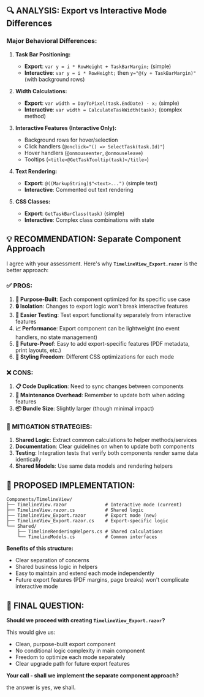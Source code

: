 ## 🔍 **ANALYSIS: Export vs Interactive Mode Differences**

### **Major Behavioral Differences:**

1. **Task Bar Positioning:**
   - **Export**: `var y = i * RowHeight + TaskBarMargin;` (simple)
   - **Interactive**: `var y = i * RowHeight;` then `y="@(y + TaskBarMargin)"` (with background rows)

2. **Width Calculations:**
   - **Export**: `var width = DayToPixel(task.EndDate) - x;` (simple)
   - **Interactive**: `var width = CalculateTaskWidth(task);` (complex method)

3. **Interactive Features (Interactive Only):**
   - Background rows for hover/selection
   - Click handlers (`@onclick="() => SelectTask(task.Id)"`)
   - Hover handlers (`@onmouseenter`, `@onmouseleave`)
   - Tooltips (`<title>@GetTaskTooltip(task)</title>`)

4. **Text Rendering:**
   - **Export**: `@((MarkupString)$"<text>...")` (simple text)
   - **Interactive**: Commented out text rendering

5. **CSS Classes:**
   - **Export**: `GetTaskBarClass(task)` (simple)
   - **Interactive**: Complex class combinations with state

## 💡 **RECOMMENDATION: Separate Component Approach**

I agree with your assessment. Here's why **`TimelineView_Export.razor`** is the better approach:

### **✅ PROS:**
1. **🎯 Purpose-Built**: Each component optimized for its specific use case
2. **🔒 Isolation**: Changes to export logic won't break interactive features
3. **🧪 Easier Testing**: Test export functionality separately from interactive features
4. **📈 Performance**: Export component can be lightweight (no event handlers, no state management)
5. **🔧 Future-Proof**: Easy to add export-specific features (PDF metadata, print layouts, etc.)
6. **🎨 Styling Freedom**: Different CSS optimizations for each mode

### **❌ CONS:**
1. **📋 Code Duplication**: Need to sync changes between components
2. **🔄 Maintenance Overhead**: Remember to update both when adding features
3. **📦 Bundle Size**: Slightly larger (though minimal impact)

### **🎯 MITIGATION STRATEGIES:**

1. **Shared Logic**: Extract common calculations to helper methods/services
2. **Documentation**: Clear guidelines on when to update both components
3. **Testing**: Integration tests that verify both components render same data identically
4. **Shared Models**: Use same data models and rendering helpers

## 🚀 **PROPOSED IMPLEMENTATION:**

```
Components/TimelineView/
├── TimelineView.razor              # Interactive mode (current)
├── TimelineView.razor.cs           # Shared logic
├── TimelineView_Export.razor       # Export mode (new)
├── TimelineView_Export.razor.cs    # Export-specific logic
└── Shared/
    ├── TimelineRenderingHelpers.cs # Shared calculations
    └── TimelineModels.cs           # Common interfaces
```

**Benefits of this structure:**
- Clear separation of concerns
- Shared business logic in helpers
- Easy to maintain and extend each mode independently
- Future export features (PDF margins, page breaks) won't complicate interactive mode

## 🤔 **FINAL QUESTION:**

**Should we proceed with creating `TimelineView_Export.razor`?** 

This would give us:
- Clean, purpose-built export component
- No conditional logic complexity in main component
- Freedom to optimize each mode separately
- Clear upgrade path for future export features

**Your call - shall we implement the separate component approach?**

the answer is yes, we shall.
